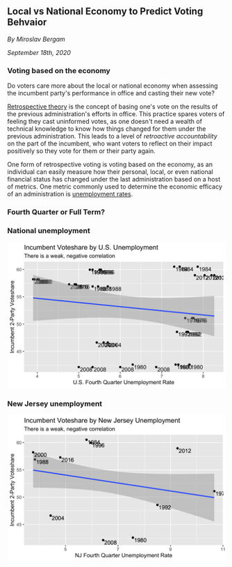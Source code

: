 ## Local vs National Economy to Predict Voting Behvaior

_By Miroslav Bergam_

_September 18th, 2020_

### Voting based on the economy

Do voters care more about the local or national economy when assessing the incumbent party's performance in office and casting their new vote?

[Retrospective theory](https://hollis.harvard.edu/primo-explore/fulldisplay?docid=TN_cdi_askewsholts_vlebooks_9781400888740&context=PC&vid=HVD2&search_scope=everything&tab=everything&lang=en_US) is the concept of basing one's vote on the results of the previous administration's efforts in office. This practice spares voters of feeling they cast uninformed votes, as one doesn't need a wealth of technical knowledge to know how things changed for them under the previous administration. This leads to a level of *retroactive accountability* on the part of the incumbent, who want voters to reflect on their impact positively so they vote for them or their party again. 

One form of retrospective voting is voting based on the economy, as an individual can easily measure how their personal, local, or even national financial status has changed under the last administration based on a host of metrics. One metric commonly used to determine the economic efficacy of an administration is [unemployment rates](https://www.jstor.org/stable/10.1017/s0022381614000437).

### Fourth Quarter or Full Term?

### National unemployment

![](../figures/usunemployed.jpg)

### New Jersey unemployment

![](../figures/jerseyunemployed.jpg)

